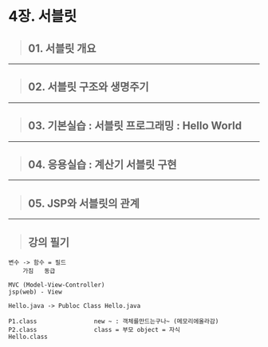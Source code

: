 # 4장. 서블릿

> ## 01. 서블릿 개요
---

> ## 02. 서블릿 구조와 생명주기
---

> ## 03. 기본실습 : 서블릿 프로그래밍 : Hello World
---

> ## 04. 응용실습 : 계산기 서블릿 구현
---

> ## 05. JSP와 서블릿의 관계
---

> ## 강의 필기
```
변수 -> 함수 = 필드
    가짐   동급
```
```
MVC (Model-View-Controller)
jsp(web) - View
```
```
Hello.java -> Publoc Class Hello.java

P1.class                new ~ : 객체를만드는구나~ (메모리에올라감)
P2.class                class = 부모 object = 자식
Hello.class

